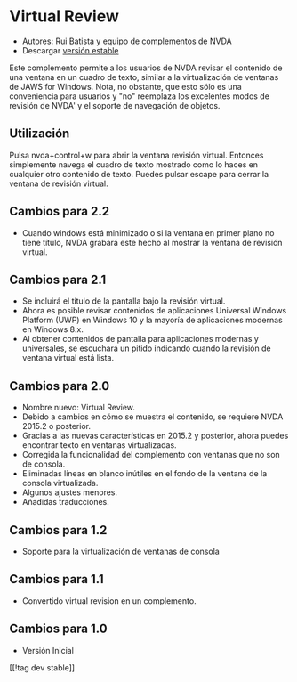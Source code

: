 # Virtual Review #

* Autores: Rui Batista y equipo de complementos de NVDA
* Descargar [versión estable][1]

Este complemento permite a los usuarios de NVDA revisar el contenido de una
ventana en un cuadro de texto, similar a la virtualización de ventanas de
JAWS for Windows.  Nota, no obstante, que esto sólo es una conveniencia para
usuarios y "no" reemplaza los excelentes modos de revisión de NVDA' y el
soporte de navegación de objetos.

## Utilización ##

Pulsa nvda+control+w para abrir la ventana revisión virtual. Entonces
simplemente navega el cuadro de texto mostrado como lo haces en cualquier
otro contenido de texto. Puedes pulsar escape para cerrar la ventana de
revisión virtual.

## Cambios para 2.2

* Cuando windows está minimizado o si la ventana en primer plano no tiene
  título, NVDA grabará este hecho al mostrar la ventana de revisión virtual.

## Cambios para 2.1

* Se incluirá el título de la pantalla bajo la revisión virtual.
* Ahora es posible revisar contenidos de aplicaciones Universal Windows
  Platform (UWP) en Windows 10 y la mayoría de aplicaciones modernas en
  Windows 8.x.
* Al obtener contenidos de pantalla para aplicaciones modernas y
  universales, se escuchará un pitido indicando cuando la revisión de
  ventana virtual está lista.

## Cambios para 2.0

* Nombre nuevo: Virtual Review.
* Debido a cambios en cómo se muestra el contenido, se requiere NVDA 2015.2
  o posterior.
* Gracias a las nuevas características en 2015.2 y posterior, ahora puedes
  encontrar texto en ventanas virtualizadas.
* Corregida la funcionalidad del complemento con ventanas que no son de
  consola.
* Eliminadas líneas en blanco inútiles en el fondo de la ventana de la
  consola virtualizada.
* Algunos ajustes menores.
* Añadidas traducciones.

## Cambios para 1.2

* Soporte para la virtualización  de ventanas de consola

## Cambios para 1.1

* Convertido virtual revision en un complemento.

## Cambios para 1.0

* Versión Inicial

[[!tag dev stable]]

[1]: https://github.com/ruifontes/virtualReview/releases/download/2024.03.24/virtualRevision-2024.03.24.nvda-addon
